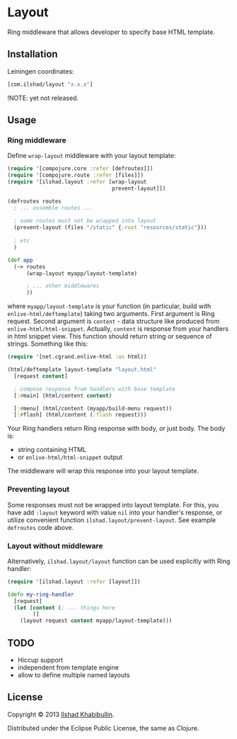 # Layout

Ring middleware that allows developer to specify base HTML template.

## Installation

Leiningen coordinates:

```clojure
[com.ilshad/layout "x.x.x"]
```

!NOTE: yet not released.

## Usage

### Ring middleware

Define `wrap-layout` middleware with your layout template:

```clojure
(require '[compojure.core :refer [defroutes]])
(require '[compojure.route :refer [files]])
(require '[ilshad.layout :refer [wrap-layout
                                 prevent-layout]])

(defroutes routes
  ; ... assemble routes ...
  
  ; some routes must not be wrapped into layout
  (prevent-layout (files "/static" {:root "resources/static"}))
  
  ; etc
  )

(def app
  (-> routes
      (wrap-layout myapp/layout-template)

	  ; ... other middlewares
	  ))
```

where `myapp/layout-template` is your function (in particular,
build with `enlive-html/deftemplate`) taking two arguments. First
argument is Ring request. Second argument is `content` - data structure
like produced from `enlive-html/html-snippet`. Actually, `content` is
response from your handlers in html snippet view. This function should
return string or sequence of strings. Something like this:

```clojure
(require '[net.cgrand.enlive-html :as html))

(html/deftemplate layout-template "layout.html"
  [request content]

  ; compose response from handlers with base template
  [:#main] (html/content content)

  [:#menu] (html/content (myapp/build-menu request))
  [:#flash] (html/content (:flash request)))
```

Your Ring handlers return Ring response with body, or just body. The body is:

* string containing HTML
* or `enlive-html/html-snippet` output

The middleware will wrap this response into your layout template.

### Preventing layout

Some responses must not be wrapped into layout template. For this, you
have add `:layout` keyword with value `nil` into your handler's response,
or utilize convenient function `ilshad.layout/prevent-layout`. See example
`defroutes` code above.

### Layout without middleware

Alternatively, `ilshad.layout/layout` function can be used explicitly
with Ring handler:

```clojure
(require '[ilshad.layout :refer [layout]])

(defn my-ring-handler
  [request]
  (let [content (; ... things here
        )]
    (layout request content myapp/layout-template)))
```

## TODO

- Hiccup support
- independent from template engine
- allow to define multiple named layouts

## License

Copyright © 2013 [Ilshad Khabibullin](http://ilshad.com).

Distributed under the Eclipse Public License, the same as Clojure.
